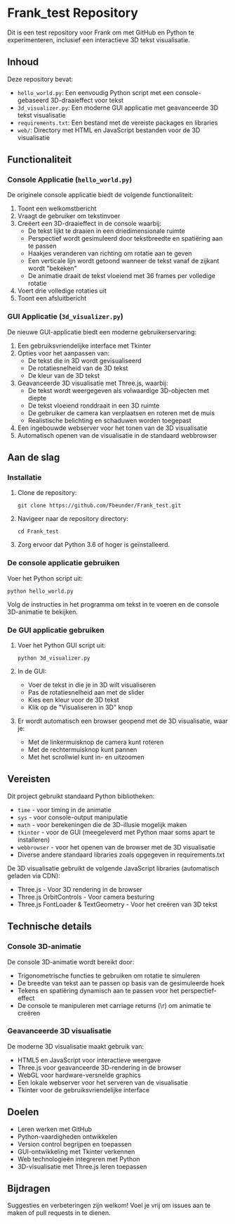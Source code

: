 # Frank_test Repository

Dit is een test repository voor Frank om met GitHub en Python te experimenteren, inclusief een interactieve 3D tekst visualisatie.

## Inhoud

Deze repository bevat:

- `hello_world.py`: Een eenvoudig Python script met een console-gebaseerd 3D-draaieffect voor tekst
- `3d_visualizer.py`: Een moderne GUI applicatie met geavanceerde 3D tekst visualisatie
- `requirements.txt`: Een bestand met de vereiste packages en libraries
- `web/`: Directory met HTML en JavaScript bestanden voor de 3D visualisatie

## Functionaliteit

### Console Applicatie (`hello_world.py`)

De originele console applicatie biedt de volgende functionaliteit:

1. Toont een welkomstbericht
2. Vraagt de gebruiker om tekstinvoer
3. Creëert een 3D-draaieffect in de console waarbij:
   - De tekst lijkt te draaien in een driedimensionale ruimte
   - Perspectief wordt gesimuleerd door tekstbreedte en spatiëring aan te passen
   - Haakjes veranderen van richting om rotatie aan te geven
   - Een verticale lijn wordt getoond wanneer de tekst vanaf de zijkant wordt "bekeken"
   - De animatie draait de tekst vloeiend met 36 frames per volledige rotatie
4. Voert drie volledige rotaties uit
5. Toont een afsluitbericht

### GUI Applicatie (`3d_visualizer.py`)

De nieuwe GUI-applicatie biedt een moderne gebruikerservaring:

1. Een gebruiksvriendelijke interface met Tkinter
2. Opties voor het aanpassen van:
   - De tekst die in 3D wordt gevisualiseerd
   - De rotatiesnelheid van de 3D tekst
   - De kleur van de 3D tekst
3. Geavanceerde 3D visualisatie met Three.js, waarbij:
   - De tekst wordt weergegeven als volwaardige 3D-objecten met diepte
   - De tekst vloeiend ronddraait in een 3D ruimte
   - De gebruiker de camera kan verplaatsen en roteren met de muis
   - Realistische belichting en schaduwen worden toegepast
4. Een ingebouwde webserver voor het tonen van de 3D visualisatie
5. Automatisch openen van de visualisatie in de standaard webbrowser

## Aan de slag

### Installatie

1. Clone de repository:
   ```
   git clone https://github.com/Fbeunder/Frank_test.git
   ```

2. Navigeer naar de repository directory:
   ```
   cd Frank_test
   ```

3. Zorg ervoor dat Python 3.6 of hoger is geïnstalleerd.

### De console applicatie gebruiken

Voer het Python script uit:
```
python hello_world.py
```

Volg de instructies in het programma om tekst in te voeren en de console 3D-animatie te bekijken.

### De GUI applicatie gebruiken

1. Voer het Python GUI script uit:
   ```
   python 3d_visualizer.py
   ```

2. In de GUI:
   - Voer de tekst in die je in 3D wilt visualiseren
   - Pas de rotatiesnelheid aan met de slider
   - Kies een kleur voor de 3D tekst
   - Klik op de "Visualiseren in 3D" knop

3. Er wordt automatisch een browser geopend met de 3D visualisatie, waar je:
   - Met de linkermuisknop de camera kunt roteren
   - Met de rechtermuisknop kunt pannen
   - Met het scrollwiel kunt in- en uitzoomen

## Vereisten

Dit project gebruikt standaard Python bibliotheken:
- `time` - voor timing in de animatie
- `sys` - voor console-output manipulatie
- `math` - voor berekeningen die de 3D-illusie mogelijk maken
- `tkinter` - voor de GUI (meegeleverd met Python maar soms apart te installeren)
- `webbrowser` - voor het openen van de browser met de 3D visualisatie
- Diverse andere standaard libraries zoals opgegeven in requirements.txt

De 3D visualisatie gebruikt de volgende JavaScript libraries (automatisch geladen via CDN):
- Three.js - Voor 3D rendering in de browser
- Three.js OrbitControls - Voor camera besturing
- Three.js FontLoader & TextGeometry - Voor het creëren van 3D tekst

## Technische details

### Console 3D-animatie
De console 3D-animatie wordt bereikt door:
- Trigonometrische functies te gebruiken om rotatie te simuleren
- De breedte van tekst aan te passen op basis van de gesimuleerde hoek
- Tekens en spatiëring dynamisch aan te passen voor het perspectief-effect
- De console te manipuleren met carriage returns (\r) om animatie te creëren

### Geavanceerde 3D visualisatie
De moderne 3D visualisatie maakt gebruik van:
- HTML5 en JavaScript voor interactieve weergave
- Three.js voor geavanceerde 3D-rendering in de browser
- WebGL voor hardware-versnelde graphics
- Een lokale webserver voor het serveren van de visualisatie
- Tkinter voor de gebruiksvriendelijke interface

## Doelen

- Leren werken met GitHub
- Python-vaardigheden ontwikkelen
- Version control begrijpen en toepassen
- GUI-ontwikkeling met Tkinter verkennen
- Web technologieën integreren met Python
- 3D-visualisatie met Three.js leren toepassen

## Bijdragen

Suggesties en verbeteringen zijn welkom! Voel je vrij om issues aan te maken of pull requests in te dienen.